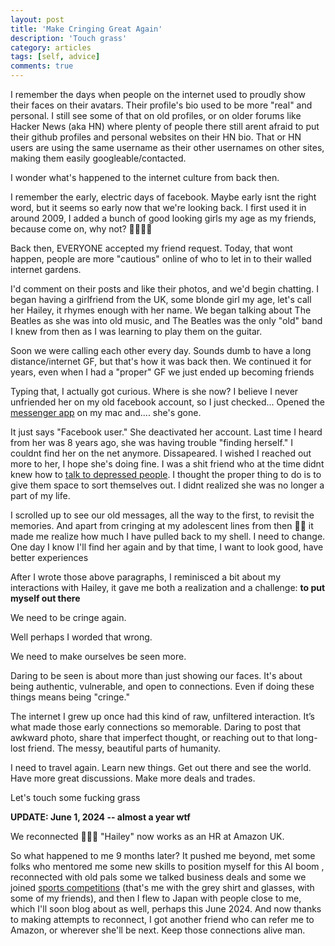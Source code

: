 ```yaml
---
layout: post
title: 'Make Cringing Great Again'
description: 'Touch grass'
category: articles
tags: [self, advice]
comments: true
---
```


I remember the days when people on the internet used to proudly show their faces on their avatars. Their profile's bio used to be more "real" and personal. I still see some of that on old profiles, or on older forums like Hacker News (aka HN) where plenty of people there still arent afraid to put their github profiles and personal websites on their HN bio. That or HN users are using the same username as their other usernames on other sites, making them easily googleable/contacted.

<!-- more -->

I wonder what's happened to the internet culture from back then.

I remember the early, electric days of facebook. Maybe early isnt the right word, but it seems so early now that we're looking back. I first used it in around 2009, I added a bunch of good looking girls my age as my friends, because come on, why not? 🕺🏻🕺🏻

Back then, EVERYONE accepted my friend request. Today, that wont happen, people are more "cautious" online of who to let in to their walled internet gardens.

I'd comment on their posts and like their photos, and we'd begin chatting. I began having a girlfriend from the UK, some blonde girl my age, let's call her Hailey, it rhymes enough with her name. We began talking about The Beatles as she was into old music, and The Beatles was the only "old" band I knew from then as I was learning to play them on the guitar.

Soon we were calling each other every day. Sounds dumb to have a long distance/internet GF, but that's how it was back then. We continued it for years, even when I had a "proper" GF we just ended up becoming friends

Typing that, I actually got curious. Where is she now? I believe I never unfriended her on my old facebook account, so I just checked... Opened the [messenger app](https://apps.apple.com/us/app/messenger/id1480068668?mt=12) on my mac and.... she's gone.

It just says "Facebook user." She deactivated her account. Last time I heard from her was 8 years ago, she was having trouble "finding herself." I couldnt find her on the net anymore. Dissapeared. I wished I reached out more to her, I hope she's doing fine. I was a shit friend who at the time didnt knew how to [talk to depressed people](https://www.healthline.com/health/how-to-help-a-depressed-friend). I thought the proper thing to do is to give them space to sort themselves out. I didnt realized she was no longer a part of my life.

I scrolled up to see our old messages, all the way to the first, to revisit the memories. And apart from cringing at my adolescent lines from then 🤦🤦 it made me realize how much I have pulled back to my shell. I need to change. One day I know I'll find her again and by that time, I want to look good, have better experiences

After I wrote those above paragraphs, I reminisced a bit about my interactions with Hailey, it gave me both a realization and a challenge: <b>to put myself out there</b>

We need to be cringe again.

Well perhaps I worded that wrong.

We need to make ourselves be seen more.

Daring to be seen is about more than just showing our faces. It's about being authentic, vulnerable, and open to connections. Even if doing these things means being "cringe."

The internet I grew up once had this kind of raw, unfiltered interaction. It’s what made those early connections so memorable. Daring to post that awkward photo, share that imperfect thought, or reaching out to that long-lost friend. The messy, beautiful parts of humanity.

I need to travel again. Learn new things. Get out there and see the world. Have more great discussions. Make more deals and trades.

Let's touch some fucking grass

**UPDATE: June 1, 2024 -- almost a year wtf**

We reconnected 🤯🤯🤯 "Hailey" now works as an HR at Amazon UK.

So what happened to me 9 months later? It pushed me beyond, met some folks who mentored me some new skills to position myself for this AI boom , reconnected with old pals some we talked business deals and some we joined [sports competitions](https://xjpa-assets-2023.netlify.app/bearblog/friends-spartan.jpeg) (that's me with the grey shirt and glasses, with some of my friends), and then I flew to Japan with people close to me, which I'll soon blog about as well, perhaps this June 2024. And now thanks to making attempts to reconnect, I got another friend who can refer me to Amazon, or wherever she'll be next. Keep those connections alive man.
